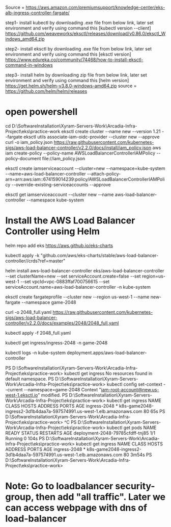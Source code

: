 Source = https://aws.amazon.com/premiumsupport/knowledge-center/eks-alb-ingress-controller-fargate/

step1- install kubectl by downloading .exe file from below link, later set environment and verify using command this [kubectl version --client]
		https://github.com/weaveworks/eksctl/releases/download/v0.86.0/eksctl_Windows_amd64.zip

step2- install eksctl by downloading .exe file from below link, later set environment and verify using command this [eksctl version]
		https://www.edureka.co/community/74468/how-to-install-eksctl-command-in-windows

step3- install helm by downloading zip file from below link, later set environment and verify using command this [helm version]
		https://get.helm.sh/helm-v3.8.0-windows-amd64.zip
		source = https://github.com/helm/helm/releases


# open powershell

cd D:\SoftwareInstallation\Xyram-Servers-Work\Arcadia-Infra-Project\eks\practice-work
eksctl create cluster --name new --version 1.21 --fargate
eksctl utils associate-iam-oidc-provider --cluster new --approve
curl -o iam_policy.json https://raw.githubusercontent.com/kubernetes-sigs/aws-load-balancer-controller/v2.2.0/docs/install/iam_policy.json
aws iam create-policy --policy-name AWSLoadBalancerControllerIAMPolicy --policy-document file://iam_policy.json

eksctl create iamserviceaccount --cluster=new --namespace=kube-system --name=aws-load-balancer-controller --attach-policy-arn=arn:aws:iam::674159014239:policy/AWSLoadBalancerControllerIAMPolicy --override-existing-serviceaccounts --approve

eksctl get iamserviceaccount --cluster new --name aws-load-balancer-controller --namespace kube-system

# Install the AWS Load Balancer Controller using Helm
helm repo add eks https://aws.github.io/eks-charts

kubectl apply -k "github.com/aws/eks-charts/stable/aws-load-balancer-controller//crds?ref=master"

helm install aws-load-balancer-controller eks/aws-load-balancer-controller --set clusterName=new --set serviceAccount.create=false --set region=us-west-1 --set vpcId=vpc-0883ffaf700756615 --set serviceAccount.name=aws-load-balancer-controller -n kube-system

eksctl create fargateprofile --cluster new --region us-west-1 --name new-fargate --namespace game-2048

curl -o 2048_full.yaml  https://raw.githubusercontent.com/kubernetes-sigs/aws-load-balancer-controller/v2.2.0/docs/examples/2048/2048_full.yaml

kubectl apply -f 2048_full.yaml

kubectl get ingress/ingress-2048 -n game-2048

kubectl logs -n kube-system deployment.apps/aws-load-balancer-controller


PS D:\SoftwareInstallation\Xyram-Servers-Work\Arcadia-Infra-Project\eks\practice-work> kubectl get ingress
No resources found in default namespace.
PS D:\SoftwareInstallation\Xyram-Servers-Work\Arcadia-Infra-Project\eks\practice-work> kubectl config set-context --current --namespace=game-2048
Context "iam-root-account@new.us-west-1.eksctl.io" modified.
PS D:\SoftwareInstallation\Xyram-Servers-Work\Arcadia-Infra-Project\eks\practice-work> kubectl get ingress
NAME           CLASS    HOSTS   ADDRESS                                                                  PORTS   AGE
ingress-2048   <none>   *       k8s-game2048-ingress2-3d1b4daa7a-597574991.us-west-1.elb.amazonaws.com   80      65s
PS D:\SoftwareInstallation\Xyram-Servers-Work\Arcadia-Infra-Project\eks\practice-work> ^C
PS D:\SoftwareInstallation\Xyram-Servers-Work\Arcadia-Infra-Project\eks\practice-work> kubectl get pods
NAME                               READY   STATUS    RESTARTS   AGE
deployment-2048-79785cfdff-tnj85   1/1     Running   0          104s
PS D:\SoftwareInstallation\Xyram-Servers-Work\Arcadia-Infra-Project\eks\practice-work> kubectl get ingress
NAME           CLASS    HOSTS   ADDRESS                                                                  PORTS   AGE
ingress-2048   <none>   *       k8s-game2048-ingress2-3d1b4daa7a-597574991.us-west-1.elb.amazonaws.com   80      3m54s
PS D:\SoftwareInstallation\Xyram-Servers-Work\Arcadia-Infra-Project\eks\practice-work>

Note:
Go to loadbalancer security-group, then add "all traffic". Later we can access webpage with dns of load-balancer
========================================================================================================================================

